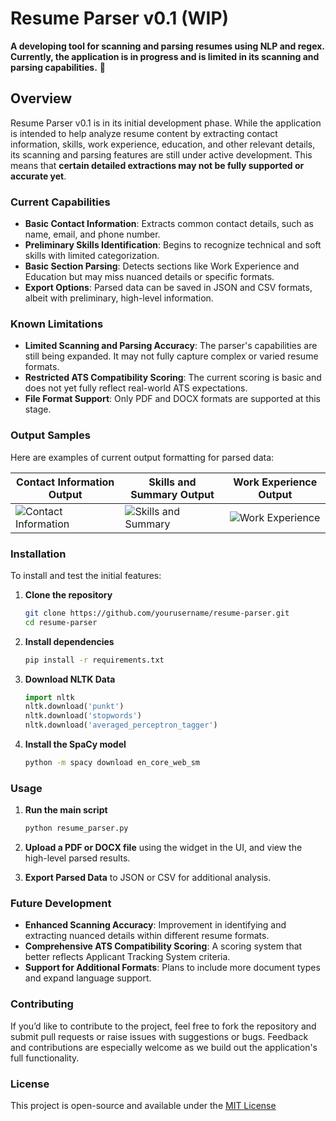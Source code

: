 # Resume Parser v0.1 (WIP)

**A developing tool for scanning and parsing resumes using NLP and regex. Currently, the application is in progress and is limited in its scanning and parsing capabilities.** 🚧

## Overview

Resume Parser v0.1 is in its initial development phase. While the application is intended to help analyze resume content by extracting contact information, skills, work experience, education, and other relevant details, its scanning and parsing features are still under active development. This means that **certain detailed extractions may not be fully supported or accurate yet**.

### Current Capabilities

- **Basic Contact Information**: Extracts common contact details, such as name, email, and phone number.
- **Preliminary Skills Identification**: Begins to recognize technical and soft skills with limited categorization.
- **Basic Section Parsing**: Detects sections like Work Experience and Education but may miss nuanced details or specific formats.
- **Export Options**: Parsed data can be saved in JSON and CSV formats, albeit with preliminary, high-level information.

### Known Limitations

- **Limited Scanning and Parsing Accuracy**: The parser's capabilities are still being expanded. It may not fully capture complex or varied resume formats.
- **Restricted ATS Compatibility Scoring**: The current scoring is basic and does not yet fully reflect real-world ATS expectations.
- **File Format Support**: Only PDF and DOCX formats are supported at this stage.



### Output Samples

Here are examples of current output formatting for parsed data:

| Contact Information Output             | Skills and Summary Output                | Work Experience Output                |
|----------------------------------|------------------------------------------|---------------------------------------|
| ![Contact Information](https://github.com/user-attachments/assets/74b25ca7-f6f7-40e7-bf27-a18e3ba514e6) | ![Skills and Summary](https://github.com/user-attachments/assets/119ebca0-28e3-4b38-b0f8-7d9adb9bfccc) | ![Work Experience](https://github.com/user-attachments/assets/89464b99-8aad-4273-a26b-01436f1767c6) |


### Installation

To install and test the initial features:

1. **Clone the repository**
   ```bash
   git clone https://github.com/yourusername/resume-parser.git
   cd resume-parser
   ```

2. **Install dependencies**
   ```bash
   pip install -r requirements.txt
   ```

3. **Download NLTK Data**
   ```python
   import nltk
   nltk.download('punkt')
   nltk.download('stopwords')
   nltk.download('averaged_perceptron_tagger')
   ```

4. **Install the SpaCy model**
   ```bash
   python -m spacy download en_core_web_sm
   ```

### Usage

1. **Run the main script**
   ```python
   python resume_parser.py
   ```

2. **Upload a PDF or DOCX file** using the widget in the UI, and view the high-level parsed results.

3. **Export Parsed Data** to JSON or CSV for additional analysis.

### Future Development

- **Enhanced Scanning Accuracy**: Improvement in identifying and extracting nuanced details within different resume formats.
- **Comprehensive ATS Compatibility Scoring**: A scoring system that better reflects Applicant Tracking System criteria.
- **Support for Additional Formats**: Plans to include more document types and expand language support.

### Contributing

If you’d like to contribute to the project, feel free to fork the repository and submit pull requests or raise issues with suggestions or bugs. Feedback and contributions are especially welcome as we build out the application's full functionality.

### License

This project is open-source and available under the [MIT License](LICENSE)
